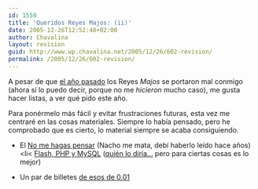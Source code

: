 ```yaml
---
id: 1550
title: 'Queridos Reyes Majos: (ii)'
date: 2005-12-26T12:52:40+02:00
author: Chavalina
layout: revision
guid: http://www.wp.chavalina.net/2005/12/26/602-revision/
permalink: /2005/12/26/602-revision/
---
```

A pesar de que <a href="http://www.chavalina.net/comentar.php?idpost=302" target="_blank">el a&ntilde;o pasado</a> los Reyes _Majos_ se portaron mal conmigo (ahora sí lo puedo decir, porque no me _hicieron_ mucho caso), me gusta hacer listas, a ver qué pido este a&ntilde;o.

Para ponérmelo más fácil y evitar frustraciones futuras, esta vez me centraré en las cosas materiales. Siempre lo había pensado, pero he comprobado que es cierto, lo material siempre se acaba consiguiendo. 

  * El <a href="http://www.amazon.com/gp/product/0321344758/ref=wl_it_dp/002-2801762-7284858?%5Fencoding=UTF8&#038;colid=1JX5G2DT0WZ9I&#038;coliid=I2X7PBIH54N7CF&#038;v=glance&#038;n=283155" target="_blank">No me hagas pensar</a> (Nacho me mata, debí haberlo leído hace a&ntilde;os)<li<
<a href="http://www.granatta.com/lib/flashphp2005/" target="_blank">Flash, <acronym title="Hypertext PreProcessor">PHP</acronym> y MySQL</a> (<a href="http://www.chavalina.net/comentar.php?idpost=201" target="_blank">quién lo diría…</a> pero para ciertas cosas es lo mejor)</li> 

  * Un par de billetes <a href="http://ryanair.com/" target="_blank">de esos de 0.01<br />